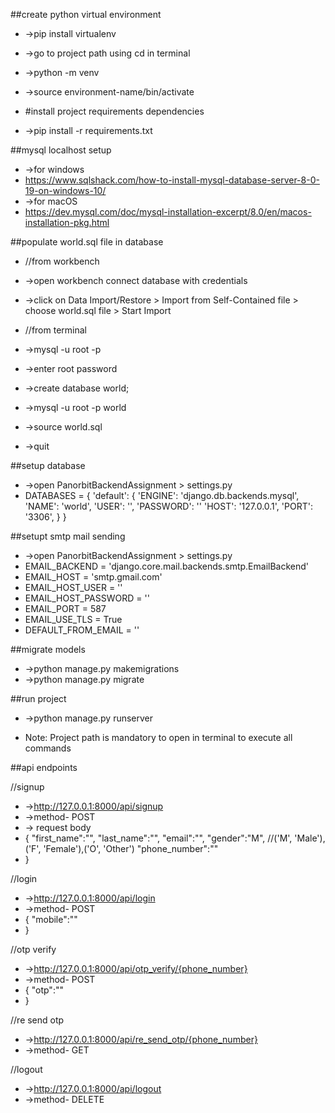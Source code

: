 ##create python virtual environment
* ->pip install virtualenv
* ->go to project path using cd in terminal
* ->python<version> -m venv <virtual-environment-name>
* ->source environment-name/bin/activate

* #install project requirements dependencies
* ->pip install -r requirements.txt

##mysql localhost setup
* ->for windows
* https://www.sqlshack.com/how-to-install-mysql-database-server-8-0-19-on-windows-10/
* ->for macOS
* https://dev.mysql.com/doc/mysql-installation-excerpt/8.0/en/macos-installation-pkg.html

##populate world.sql file in database
* //from workbench
* ->open workbench connect database with credentials
* ->click on Data Import/Restore > Import from Self-Contained file > choose world.sql file > Start Import

* //from terminal
* ->mysql -u root -p
* ->enter root password
* ->create database world;
* ->mysql -u root -p world
* ->source world.sql  
* ->quit

 
##setup database
* ->open PanorbitBackendAssignment > settings.py
* DATABASES = {
    'default': {
        'ENGINE': 'django.db.backends.mysql',
        'NAME': 'world',
        'USER': '',
        'PASSWORD': ''
        'HOST': '127.0.0.1',
        'PORT': '3306',
    }
}

##setupt smtp mail sending
* ->open PanorbitBackendAssignment > settings.py
* EMAIL_BACKEND = 'django.core.mail.backends.smtp.EmailBackend'
* EMAIL_HOST = 'smtp.gmail.com'
* EMAIL_HOST_USER = ''
* EMAIL_HOST_PASSWORD = ''
* EMAIL_PORT = 587
* EMAIL_USE_TLS = True
* DEFAULT_FROM_EMAIL = ''

##migrate models
* ->python manage.py makemigrations
* ->python manage.py migrate

##run project
* ->python manage.py runserver

* Note: Project path is mandatory to open in terminal to execute all commands

##api endpoints

//signup
* ->http://127.0.0.1:8000/api/signup
* ->method- POST
* -> request body
* {
    "first_name":"",
    "last_name":"",
    "email":"",
    "gender":"M", //('M', 'Male'),('F', 'Female'),('O', 'Other')
    "phone_number":""
* }

//login
* ->http://127.0.0.1:8000/api/login
* ->method- POST
* {
    "mobile":""
* }

//otp verify
* ->http://127.0.0.1:8000/api/otp_verify/{phone_number}
* ->method- POST
* {
    "otp":""
* }

//re send otp
* ->http://127.0.0.1:8000/api/re_send_otp/{phone_number}
* ->method- GET

//logout
* ->http://127.0.0.1:8000/api/logout
* ->method- DELETE